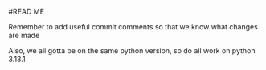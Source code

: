 #READ ME

Remember to add useful commit comments so that we know what changes are made
 
Also, we all gotta be on the same python version, so do all work on python 3.13.1

